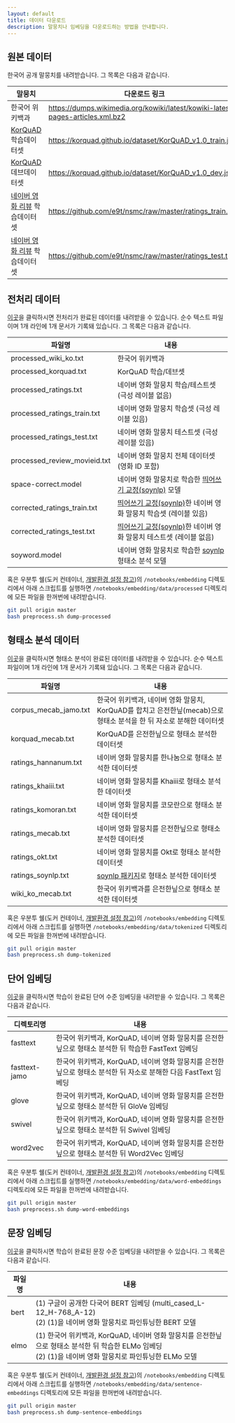 ```yaml
---
layout: default
title: 데이터 다운로드
description: 말뭉치나 임베딩을 다운로드하는 방법을 안내합니다. 
---
```




## 원본 데이터

한국어 공개 말뭉치를 내려받습니다. 그 목록은 다음과 같습니다.

| 말뭉치                                                       | 다운로드 링크                                                |
| ------------------------------------------------------------ | ------------------------------------------------------------ |
| 한국어 위키백과                                              | https://dumps.wikimedia.org/kowiki/latest/kowiki-latest-pages-articles.xml.bz2 |
| [KorQuAD](https://korquad.github.io) 학습데이터셋            | https://korquad.github.io/dataset/KorQuAD_v1.0_train.json    |
| [KorQuAD](https://korquad.github.io) 데브데이터셋            | https://korquad.github.io/dataset/KorQuAD_v1.0_dev.json      |
| [네이버 영화 리뷰](https://github.com/e9t/nsmc) 학습데이터셋 | https://github.com/e9t/nsmc/raw/master/ratings_train.txt     |
| [네이버 영화 리뷰](https://github.com/e9t/nsmc) 학습데이터셋 | https://github.com/e9t/nsmc/raw/master/ratings_test.txt      |





## 전처리 데이터

[이곳](https://drive.google.com/open?id=1kUecR7xO7bsHFmUI6AExtY5u2XXlObOG)을 클릭하시면 전처리가 완료된 데이터를 내려받을 수 있습니다. 순수 텍스트 파일이며 1개 라인에 1개 문서가 기록돼 있습니다. 그 목록은 다음과 같습니다.

| 파일명                       | 내용                                                         |
| ---------------------------  | ------------------------------------------------------------ |
| processed_wiki_ko.txt        | 한국어 위키백과                                              |
| processed_korquad.txt        | KorQuAD 학습/데브셋                                          |
| processed_ratings.txt        | 네이버 영화 말뭉치 학습/테스트셋 (극성 레이블 없음)               |
| processed_ratings_train.txt  | 네이버 영화 말뭉치 학습셋 (극성 레이블 있음)                      |
| processed_ratings_test.txt   | 네이버 영화 말뭉치 테스트셋 (극성 레이블 있음)                    |
| processed_review_movieid.txt | 네이버 영화 말뭉치 전체 데이터셋 (영화 ID 포함)                  |
| space-correct.model          | 네이버 영화 말뭉치로 학습한 [띄어쓰기 교정(soynlp)](https://github.com/lovit/soynlp) 모델 |
| corrected_ratings_train.txt  | [띄어쓰기 교정(soynlp)](https://github.com/lovit/soynlp)한 네이버 영화 말뭉치 학습셋 (레이블 있음) |
| corrected_ratings_test.txt   | [띄어쓰기 교정(soynlp)](https://github.com/lovit/soynlp)한 네이버 영화 말뭉치 테스트셋 (레이블 없음) |
| soyword.model                | 네이버 영화 말뭉치로 학습한 [soynlp](https://github.com/lovit/soynlp) 형태소 분석 모델 |

혹은 우분투 쉘(도커 컨테이너, [개발환경 설정 참고](https://ratsgo.github.io/embedding/environment.html))의 `/notebooks/embedding` 디렉토리에서 아래 스크립트를 실행하면 `/notebooks/embedding/data/processed` 디렉토리에 모든 파일을 한꺼번에 내려받습니다.

```bash
git pull origin master
bash preprocess.sh dump-processed
```





## 형태소 분석 데이터

[이곳](https://drive.google.com/open?id=1Ybp_DmzNEpsBrUKZ1-NoPDzCMO39f-fx)을 클릭하시면 형태소 분석이 완료된 데이터를 내려받을 수 있습니다. 순수 텍스트 파일이며 1개 라인에 1개 문서가 기록돼 있습니다. 그 목록은 다음과 같습니다.

| 파일명                | 내용                                                         |
| --------------------- | ------------------------------------------------------------ |
| corpus_mecab_jamo.txt | 한국어 위키백과, 네이버 영화 말뭉치, KorQuAD를 합치고 은전한닢(mecab)으로 형태소 분석을 한 뒤 자소로 분해한 데이터셋 |
| korquad_mecab.txt     | KorQuAD를 은전한닢으로 형태소 분석한 데이터셋                |
| ratings_hannanum.txt  | 네이버 영화 말뭉치를 한나눔으로 형태소 분석한 데이터셋       |
| ratings_khaiii.txt    | 네이버 영화 말뭉치를 Khaiii로 형태소 분석한 데이터셋         |
| ratings_komoran.txt   | 네이버 영화 말뭉치를 코모란으로 형태소 분석한 데이터셋       |
| ratings_mecab.txt     | 네이버 영화 말뭉치를 은전한닢으로 형태소 분석한 데이터셋     |
| ratings_okt.txt       | 네이버 영화 말뭉치를 Okt로 형태소 분석한 데이터셋            |
| ratings_soynlp.txt    | [soynlp 패키지](https://github.com/lovit/soynlp)로 형태소 분석한 데이터셋 |
| wiki_ko_mecab.txt     | 한국어 위키백과를 은전한닢으로 형태소 분석한 데이터셋        |

혹은 우분투 쉘(도커 컨테이너, [개발환경 설정 참고](https://ratsgo.github.io/embedding/environment.html))의 `/notebooks/embedding` 디렉토리에서 아래 스크립트를 실행하면 `/notebooks/embedding/data/tokenized` 디렉토리에 모든 파일을 한꺼번에 내려받습니다.

```bash
git pull origin master
bash preprocess.sh dump-tokenized
```





## 단어 임베딩

[이곳](https://drive.google.com/open?id=1gpOaOl0BcUvYpgoOA2JpZY2z-BUhuBLX)을 클릭하시면 학습이 완료된 단어 수준 임베딩을 내려받을 수 있습니다. 그 목록은 다음과 같습니다.

| 디렉토리명    | 내용                                                         |
| ------------- | ------------------------------------------------------------ |
| fasttext      | 한국어 위키백과, KorQuAD, 네이버 영화 말뭉치를 은전한닢으로 형태소 분석한 뒤 학습한 FastText 임베딩 |
| fasttext-jamo | 한국어 위키백과, KorQuAD, 네이버 영화 말뭉치를 은전한닢으로 형태소 분석한 뒤 자소로 분해한 다음 FastText 임베딩 |
| glove         | 한국어 위키백과, KorQuAD, 네이버 영화 말뭉치를 은전한닢으로 형태소 분석한 뒤 GloVe 임베딩 |
| swivel        | 한국어 위키백과, KorQuAD, 네이버 영화 말뭉치를 은전한닢으로 형태소 분석한 뒤 Swivel 임베딩 |
| word2vec      | 한국어 위키백과, KorQuAD, 네이버 영화 말뭉치를 은전한닢으로 형태소 분석한 뒤 Word2Vec 임베딩 |

혹은 우분투 쉘(도커 컨테이너, [개발환경 설정 참고](https://ratsgo.github.io/embedding/environment.html))의 `/notebooks/embedding` 디렉토리에서 아래 스크립트를 실행하면 `/notebooks/embedding/data/word-embeddings` 디렉토리에 모든 파일을 한꺼번에 내려받습니다.

```bash
git pull origin master
bash preprocess.sh dump-word-embeddings
```





## 문장 임베딩

[이곳](https://drive.google.com/open?id=1jL3Q5H1vwATewHrx0PJgJ8YoUCtEkaGW)을 클릭하시면 학습이 완료된 문장 수준 임베딩을 내려받을 수 있습니다. 그 목록은 다음과 같습니다.

| 파일명  | 내용                                                         |
| ------- | ------------------------------------------------------------ |
| bert    | (1) 구글이 공개한 다국어 BERT 임베딩 (multi_cased_L-12_H-768_A-12)<br />(2) (1)을 네이버 영화 말뭉치로 파인튜닝한 BERT 모델 |
| elmo    | (1) 한국어 위키백과, KorQuAD, 네이버 영화 말뭉치를 은전한닢으로 형태소 분석한 뒤 학습한 ELMo 임베딩<br />(2) (1)을 네이버 영화 말뭉치로 파인튜닝한 ELMo 모델 |

혹은 우분투 쉘(도커 컨테이너, [개발환경 설정 참고](https://ratsgo.github.io/embedding/environment.html))의 `/notebooks/embedding` 디렉토리에서 아래 스크립트를 실행하면 `/notebooks/embedding/data/sentence-embeddings` 디렉토리에 모든 파일을 한꺼번에 내려받습니다.

```bash
git pull origin master
bash preprocess.sh dump-sentence-embeddings
```

